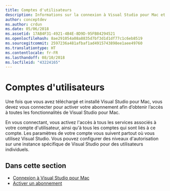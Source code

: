 ```yaml
---
title: Comptes d'utilisateurs
description: Informations sur la connexion à Visual Studio pour Mac et sur l’activation d’abonnements dans Visual Studio pour Mac
author: conceptdev
ms.author: crdun
ms.date: 05/06/2018
ms.assetid: 17AB4F31-4921-4B4E-8D9D-95FB84294521
ms.openlocfilehash: 8ae291054a08a8835d7bf3d1d1df77c1c6eb8519
ms.sourcegitcommit: 2597236a481afbaf1ad4915743898ee1aee49760
ms.translationtype: HT
ms.contentlocale: fr-FR
ms.lasthandoff: 08/10/2018
ms.locfileid: "43224165"
---
```

# <a name="user-accounts"></a>Comptes d'utilisateurs

Une fois que vous avez téléchargé et installé Visual Studio pour Mac, vous devez vous connecter pour activer votre abonnement afin d’obtenir l’accès à toutes les fonctionnalités de Visual Studio pour Mac.

En vous connectant, vous activez l'accès à tous les services associés à votre compte d'utilisateur, ainsi qu'à tous les comptes qui sont liés à ce compte. Les paramètres de votre compte vous suivent partout où vous utilisez Visual Studio. Vous pouvez configurer des niveaux d'autorisation sur une instance spécifique de Visual Studio pour des utilisateurs individuels.

## <a name="in-this-section"></a>Dans cette section

* [Connexion à Visual Studio pour Mac](signing-in.md)
* [Activer un abonnement](activation.md)